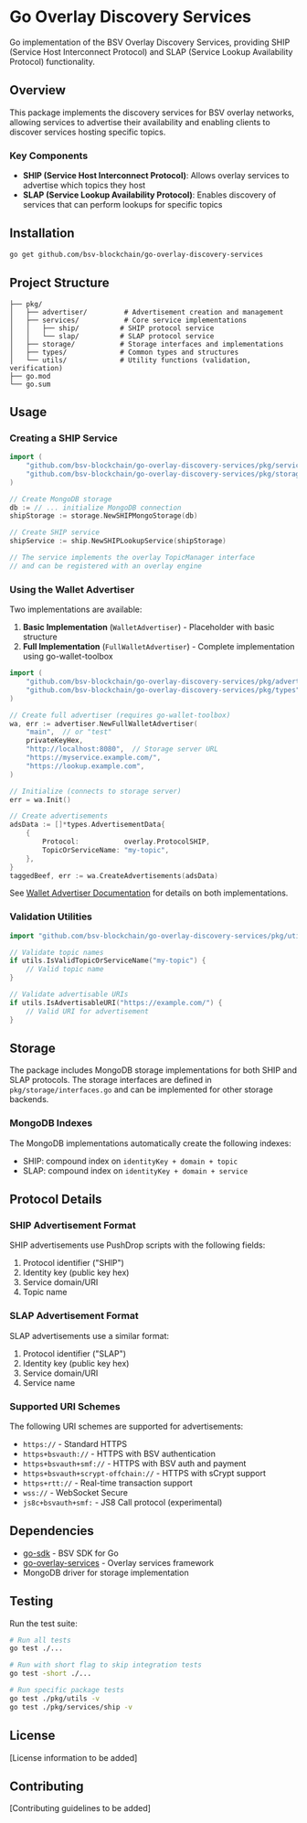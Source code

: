 # Go Overlay Discovery Services

Go implementation of the BSV Overlay Discovery Services, providing SHIP (Service Host Interconnect Protocol) and SLAP (Service Lookup Availability Protocol) functionality.

## Overview

This package implements the discovery services for BSV overlay networks, allowing services to advertise their availability and enabling clients to discover services hosting specific topics.

### Key Components

- **SHIP (Service Host Interconnect Protocol)**: Allows overlay services to advertise which topics they host
- **SLAP (Service Lookup Availability Protocol)**: Enables discovery of services that can perform lookups for specific topics

## Installation

```bash
go get github.com/bsv-blockchain/go-overlay-discovery-services
```

## Project Structure

```
├── pkg/
│   ├── advertiser/         # Advertisement creation and management
│   ├── services/           # Core service implementations
│   │   ├── ship/          # SHIP protocol service
│   │   └── slap/          # SLAP protocol service
│   ├── storage/           # Storage interfaces and implementations
│   ├── types/             # Common types and structures
│   └── utils/             # Utility functions (validation, verification)
├── go.mod
└── go.sum
```

## Usage

### Creating a SHIP Service

```go
import (
    "github.com/bsv-blockchain/go-overlay-discovery-services/pkg/services/ship"
    "github.com/bsv-blockchain/go-overlay-discovery-services/pkg/storage"
)

// Create MongoDB storage
db := // ... initialize MongoDB connection
shipStorage := storage.NewSHIPMongoStorage(db)

// Create SHIP service
shipService := ship.NewSHIPLookupService(shipStorage)

// The service implements the overlay TopicManager interface
// and can be registered with an overlay engine
```

### Using the Wallet Advertiser

Two implementations are available:

1. **Basic Implementation** (`WalletAdvertiser`) - Placeholder with basic structure
2. **Full Implementation** (`FullWalletAdvertiser`) - Complete implementation using go-wallet-toolbox

```go
import (
    "github.com/bsv-blockchain/go-overlay-discovery-services/pkg/advertiser"
    "github.com/bsv-blockchain/go-overlay-discovery-services/pkg/types"
)

// Create full advertiser (requires go-wallet-toolbox)
wa, err := advertiser.NewFullWalletAdvertiser(
    "main",  // or "test"
    privateKeyHex,
    "http://localhost:8080",  // Storage server URL
    "https://myservice.example.com/",
    "https://lookup.example.com",
)

// Initialize (connects to storage server)
err = wa.Init()

// Create advertisements
adsData := []*types.AdvertisementData{
    {
        Protocol:           overlay.ProtocolSHIP,
        TopicOrServiceName: "my-topic",
    },
}
taggedBeef, err := wa.CreateAdvertisements(adsData)
```

See [Wallet Advertiser Documentation](docs/WALLET_ADVERTISER.md) for details on both implementations.

### Validation Utilities

```go
import "github.com/bsv-blockchain/go-overlay-discovery-services/pkg/utils"

// Validate topic names
if utils.IsValidTopicOrServiceName("my-topic") {
    // Valid topic name
}

// Validate advertisable URIs
if utils.IsAdvertisableURI("https://example.com/") {
    // Valid URI for advertisement
}
```

## Storage

The package includes MongoDB storage implementations for both SHIP and SLAP protocols. The storage interfaces are defined in `pkg/storage/interfaces.go` and can be implemented for other storage backends.

### MongoDB Indexes

The MongoDB implementations automatically create the following indexes:
- SHIP: compound index on `identityKey + domain + topic`
- SLAP: compound index on `identityKey + domain + service`

## Protocol Details

### SHIP Advertisement Format

SHIP advertisements use PushDrop scripts with the following fields:
1. Protocol identifier ("SHIP")
2. Identity key (public key hex)
3. Service domain/URI
4. Topic name

### SLAP Advertisement Format

SLAP advertisements use a similar format:
1. Protocol identifier ("SLAP")
2. Identity key (public key hex) 
3. Service domain/URI
4. Service name

### Supported URI Schemes

The following URI schemes are supported for advertisements:
- `https://` - Standard HTTPS
- `https+bsvauth://` - HTTPS with BSV authentication
- `https+bsvauth+smf://` - HTTPS with BSV auth and payment
- `https+bsvauth+scrypt-offchain://` - HTTPS with sCrypt support
- `https+rtt://` - Real-time transaction support
- `wss://` - WebSocket Secure
- `js8c+bsvauth+smf:` - JS8 Call protocol (experimental)

## Dependencies

- [go-sdk](https://github.com/bsv-blockchain/go-sdk) - BSV SDK for Go
- [go-overlay-services](https://github.com/4chain-ag/go-overlay-services) - Overlay services framework
- MongoDB driver for storage implementation

## Testing

Run the test suite:

```bash
# Run all tests
go test ./...

# Run with short flag to skip integration tests
go test -short ./...

# Run specific package tests
go test ./pkg/utils -v
go test ./pkg/services/ship -v
```

## License

[License information to be added]

## Contributing

[Contributing guidelines to be added]